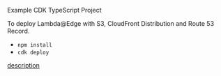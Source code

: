 Example CDK TypeScript Project

To deploy Lambda@Edge with S3, CloudFront Distribution and Route 53 Record.

* `npm install`
* `cdk deploy`

[description](https://figmentresearch.com/aws/cdklambdaatedge)